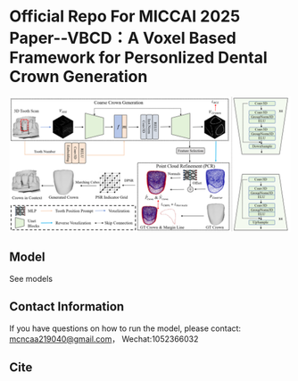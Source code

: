 # Official Repo For MICCAI 2025 Paper--VBCD：A Voxel Based Framework for Personlized Dental Crown Generation
![示意图](./figures/architecture_new.png)
## Model
See models
## Contact Information
If you have questions on how to run the model, please contact: mcncaa219040@gmail.com， Wechat:1052366032
## Cite


